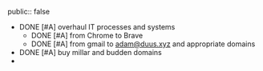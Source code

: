 public:: false

- DONE [#A] overhaul IT processes and systems
	- DONE [#A] from Chrome to Brave
	- DONE [#A] from gmail to adam@duus.xyz and appropriate domains
- DONE [#A] buy millar and budden domains
-